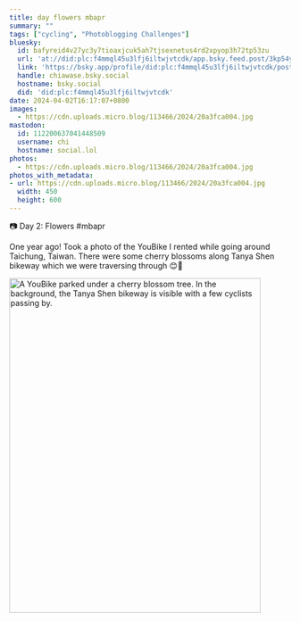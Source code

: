 ```yaml
---
title: day flowers mbapr
summary: ""
tags: ["cycling", "Photoblogging Challenges"]
bluesky:
  id: bafyreid4v27yc3y7tioaxjcuk5ah7tjsexnetus4rd2xpyop3h72tp53zu
  url: 'at://did:plc:f4mmql45u3lfj6iltwjvtcdk/app.bsky.feed.post/3kp54ylppnt24'
  link: 'https://bsky.app/profile/did:plc:f4mmql45u3lfj6iltwjvtcdk/post/3kp54ylppnt24'
  handle: chiawase.bsky.social
  hostname: bsky.social
  did: 'did:plc:f4mmql45u3lfj6iltwjvtcdk'
date: 2024-04-02T16:17:07+0800
images:
  - https://cdn.uploads.micro.blog/113466/2024/20a3fca004.jpg
mastodon:
  id: 112200637041448509
  username: chi
  hostname: social.lol
photos:
  - https://cdn.uploads.micro.blog/113466/2024/20a3fca004.jpg
photos_with_metadata:
- url: https://cdn.uploads.micro.blog/113466/2024/20a3fca004.jpg
  width: 450
  height: 600
---
```


📷 Day 2: Flowers #mbapr

One year ago! Took a photo of the YouBike I rented while going around Taichung, Taiwan. There were some cherry blossoms along Tanya Shen bikeway which we were traversing through 😊🌸

<img src="uploads/2024/20a3fca004.jpg" width="450" height="600" alt="A YouBike parked under a cherry blossom tree. In the background, the Tanya Shen bikeway is visible with a few cyclists passing by.">
